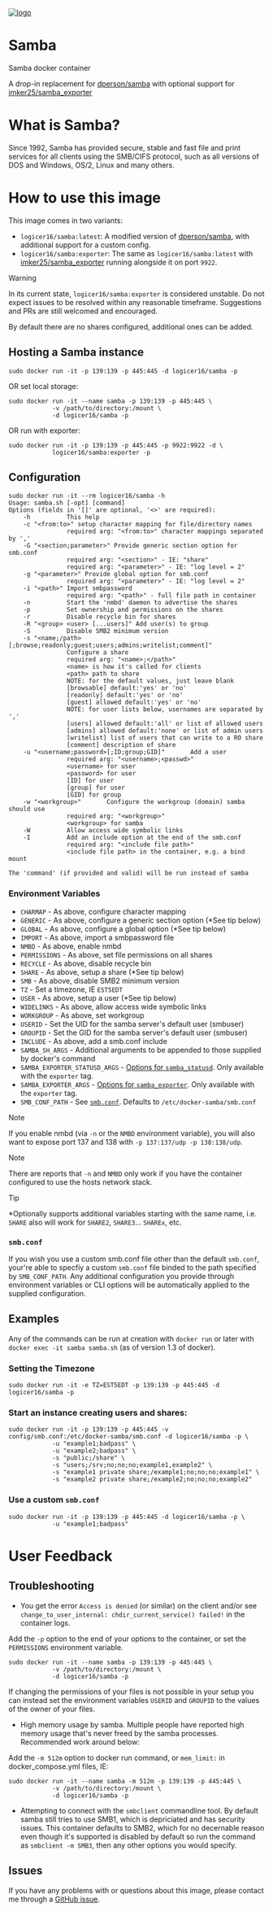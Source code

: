 [![logo](https://raw.githubusercontent.com/logicer16/samba/master/logo.jpg)](https://www.samba.org)

# Samba

Samba docker container

A drop-in replacement for [dperson/samba](https://github.com/dperson/samba) with optional support for [imker25/samba_exporter](https://github.com/imker25/samba_exporter/)

# What is Samba?

Since 1992, Samba has provided secure, stable and fast file and print services
for all clients using the SMB/CIFS protocol, such as all versions of DOS and
Windows, OS/2, Linux and many others.

# How to use this image

This image comes in two variants:
* `logicer16/samba:latest`: A modified version of [dperson/samba](https://github.com/dperson/samba), with additional support for a custom config.
* `logicer16/samba:exporter`: The same as `logicer16/samba:latest` with [imker25/samba_exporter](https://github.com/imker25/samba_exporter/) running alongside it on port `9922`.

> [!WARNING]  
> In its current state, `logicer16/samba:exporter` is considered unstable. Do not expect issues to be resolved within any reasonable timeframe. Suggestions and PRs are still welcomed and encouraged.

By default there are no shares configured, additional ones can be added.

## Hosting a Samba instance

    sudo docker run -it -p 139:139 -p 445:445 -d logicer16/samba -p

OR set local storage:

    sudo docker run -it --name samba -p 139:139 -p 445:445 \
                -v /path/to/directory:/mount \
                -d logicer16/samba -p

OR run with exporter:

    sudo docker run -it -p 139:139 -p 445:445 -p 9922:9922 -d \
                logicer16/samba:exporter -p

## Configuration

    sudo docker run -it --rm logicer16/samba -h
    Usage: samba.sh [-opt] [command]
    Options (fields in '[]' are optional, '<>' are required):
        -h          This help
        -c "<from:to>" setup character mapping for file/directory names
                    required arg: "<from:to>" character mappings separated by ','
        -G "<section;parameter>" Provide generic section option for smb.conf
                    required arg: "<section>" - IE: "share"
                    required arg: "<parameter>" - IE: "log level = 2"
        -g "<parameter>" Provide global option for smb.conf
                    required arg: "<parameter>" - IE: "log level = 2"
        -i "<path>" Import smbpassword
                    required arg: "<path>" - full file path in container
        -n          Start the 'nmbd' daemon to advertise the shares
        -p          Set ownership and permissions on the shares
        -r          Disable recycle bin for shares
        -R "<group> <user> [...users]" Add user(s) to group
        -S          Disable SMB2 minimum version
        -s "<name;/path>[;browse;readonly;guest;users;admins;writelist;comment]"
                    Configure a share
                    required arg: "<name>;</path>"
                    <name> is how it's called for clients
                    <path> path to share
                    NOTE: for the default values, just leave blank
                    [browsable] default:'yes' or 'no'
                    [readonly] default:'yes' or 'no'
                    [guest] allowed default:'yes' or 'no'
                    NOTE: for user lists below, usernames are separated by ','
                    [users] allowed default:'all' or list of allowed users
                    [admins] allowed default:'none' or list of admin users
                    [writelist] list of users that can write to a RO share
                    [comment] description of share
        -u "<username;password>[;ID;group;GID]"       Add a user
                    required arg: "<username>;<passwd>"
                    <username> for user
                    <password> for user
                    [ID] for user
                    [group] for user
                    [GID] for group
        -w "<workgroup>"       Configure the workgroup (domain) samba should use
                    required arg: "<workgroup>"
                    <workgroup> for samba
        -W          Allow access wide symbolic links
        -I          Add an include option at the end of the smb.conf
                    required arg: "<include file path>"
                    <include file path> in the container, e.g. a bind mount

    The 'command' (if provided and valid) will be run instead of samba

### Environment Variables

 * `CHARMAP` - As above, configure character mapping
 * `GENERIC` - As above, configure a generic section option (\*See tip below)
 * `GLOBAL` - As above, configure a global option (\*See tip below)
 * `IMPORT` - As above, import a smbpassword file
 * `NMBD` - As above, enable nmbd
 * `PERMISSIONS` - As above, set file permissions on all shares
 * `RECYCLE` - As above, disable recycle bin
 * `SHARE` - As above, setup a share (\*See tip below)
 * `SMB` - As above, disable SMB2 minimum version
 * `TZ` - Set a timezone, IE `EST5EDT`
 * `USER` - As above, setup a user (\*See tip below)
 * `WIDELINKS` - As above, allow access wide symbolic links
 * `WORKGROUP` - As above, set workgroup
 * `USERID` - Set the UID for the samba server's default user (smbuser)
 * `GROUPID` - Set the GID for the samba server's default user (smbuser)
 * `INCLUDE` - As above, add a smb.conf include
 * `SAMBA_SH_ARGS` - Additional arguments to be appended to those supplied by docker's command
 * `SAMBA_EXPORTER_STATUSD_ARGS` - [Options for `samba_statusd`](https://imker25.github.io/samba_exporter/manpages/samba_statusd.1.html#OPTIONS). Only available with the `exporter` tag.
 * `SAMBA_EXPORTER_ARGS` - [Options for `samba_exporter`](https://imker25.github.io/samba_exporter/manpages/samba_exporter.1.html#OPTIONS). Only available with the `exporter` tag.
 * `SMB_CONF_PATH` - See [`smb.conf`](#smbconf). Defaults to `/etc/docker-samba/smb.conf`

> [!NOTE]
> If you enable nmbd (via `-n` or the `NMBD` environment variable), you
will also want to expose port 137 and 138 with `-p 137:137/udp -p 138:138/udp`.

> [!NOTE]
> There are reports that `-n` and `NMBD` only work if you have the
container configured to use the hosts network stack.

> [!TIP]
> \*Optionally supports additional variables starting with the same name,
i.e. `SHARE` also will work for `SHARE2`, `SHARE3`... `SHAREx`, etc.

### `smb.conf`

If you wish you use a custom smb.conf file other than the default `smb.conf`, your're able to specfiy a custom `smb.conf` file binded to the path specified by `SMB_CONF_PATH`. Any additional configuration you provide through environment variables or CLI options will be automatically applied to the supplied configuration.

## Examples

Any of the commands can be run at creation with `docker run` or later with
`docker exec -it samba samba.sh` (as of version 1.3 of docker).

### Setting the Timezone

    sudo docker run -it -e TZ=EST5EDT -p 139:139 -p 445:445 -d logicer16/samba -p

### Start an instance creating users and shares:

    sudo docker run -it -p 139:139 -p 445:445 -v config/smb.conf:/etc/docker-samba/smb.conf -d logicer16/samba -p \
                -u "example1;badpass" \
                -u "example2;badpass" \
                -s "public;/share" \
                -s "users;/srv;no;no;no;example1,example2" \
                -s "example1 private share;/example1;no;no;no;example1" \
                -s "example2 private share;/example2;no;no;no;example2"

### Use a custom `smb.conf`

    sudo docker run -it -p 139:139 -p 445:445 -d logicer16/samba -p \
                -u "example1;badpass"

# User Feedback

## Troubleshooting

* You get the error `Access is denied` (or similar) on the client and/or see
`change_to_user_internal: chdir_current_service() failed!` in the container
logs.

Add the `-p` option to the end of your options to the container, or set the
`PERMISSIONS` environment variable.

    sudo docker run -it --name samba -p 139:139 -p 445:445 \
                -v /path/to/directory:/mount \
                -d logicer16/samba -p

If changing the permissions of your files is not possible in your setup you
can instead set the environment variables `USERID` and `GROUPID` to the
values of the owner of your files.

* High memory usage by samba. Multiple people have reported high memory usage
that's never freed by the samba processes. Recommended work around below:

Add the `-m 512m` option to docker run command, or `mem_limit:` in
docker_compose.yml files, IE:

    sudo docker run -it --name samba -m 512m -p 139:139 -p 445:445 \
                -v /path/to/directory:/mount \
                -d logicer16/samba -p

* Attempting to connect with the `smbclient` commandline tool. By default samba
still tries to use SMB1, which is depriciated and has security issues. This
container defaults to SMB2, which for no decernable reason even though it's
supported is disabled by default so run the command as `smbclient -m SMB3`, then
any other options you would specify.

## Issues

If you have any problems with or questions about this image, please contact me
through a [GitHub issue](https://github.com/logicer16/samba/issues).

